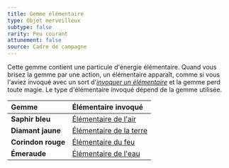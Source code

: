 ```yaml
---
title: Gemme élémentaire
type: Objet merveilleux
subtype: false
rarity: Peu courant
attunement: false
source: Cadre de campagne
---
```

Cette gemme contient une particule d'énergie élémentaire. Quand vous brisez la gemme par une action, un élémentaire apparaît, comme si vous l'aviez invoqué avec un sort d'[_invoquer un élémentaire_](/grimoire/invoquer-un-elementaire/) et la gemme perd toute magie. Le type d'élémentaire invoqué dépend de la gemme utilisée.

|Gemme|Élémentaire invoqué|
|:-|:-|
|**Saphir bleu**|[Élémentaire de l'air](/bestiaire/elementaire-de-l-air/)|
|**Diamant jaune**|[Élémentaire de la terre](/bestiaire/elementaire-de-la-terre/)|
|**Corindon rouge**|[Élémentaire du feu](/bestiaire/elementaire-du-feu/)|
|**Émeraude**|[Élémentaire de l'eau](/bestiaire/elementaire-de-l-eau/)|
